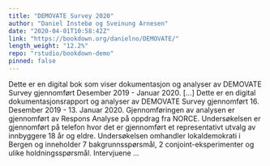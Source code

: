 ```yaml
---
title: "DEMOVATE Survey 2020"
author: "Daniel Instebø og Sveinung Arnesen"
date: "2020-04-01T10:58:42Z"
link: "https://bookdown.org/danielno/DEMOVATE/"
length_weight: "12.2%"
repo: "rstudio/bookdown-demo"
pinned: false
---
```


Dette er en digital bok som viser dokumentasjon og analyser av DEMOVATE Survey gjennomført Desember 2019 - Januar 2020. [...] Dette er en digital dokumentasjonsrapport og analyser av DEMOVATE Survey gjennomført 16. Desember 2019 - 13. Januar 2020. Gjennomføringen av analysen er gjennomført av Respons Analyse på oppdrag fra NORCE. Undersøkelsen er gjennomført på telefon hvor det er gjennomført et representativt utvalg av innbyggere 18 år og eldre. Undersøkelsen omhandler lokaldemokrati i Bergen og inneholder 7 bakgrunnsspørsmål, 2 conjoint-eksperimenter og ulike holdningsspørsmål. Intervjuene ...
